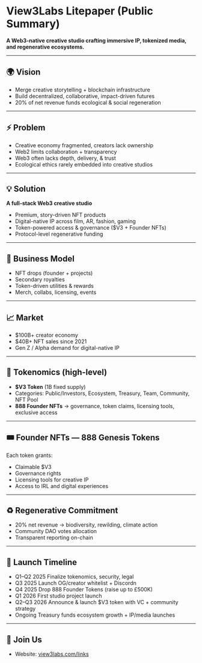 # View3Labs Litepaper (Public Summary)

**A Web3-native creative studio crafting immersive IP, tokenized media, and regenerative ecosystems.**

---

## 🌍 Vision
- Merge creative storytelling + blockchain infrastructure  
- Build decentralized, collaborative, impact-driven futures  
- 20% of net revenue funds ecological & social regeneration  

---

## ⚡ Problem
- Creative economy fragmented, creators lack ownership  
- Web2 limits collaboration + transparency  
- Web3 often lacks depth, delivery, & trust  
- Ecological ethics rarely embedded into creative studios  

---

## 💡 Solution
**A full-stack Web3 creative studio**  
- Premium, story-driven NFT products  
- Digital-native IP across film, AR, fashion, gaming  
- Token-powered access & governance ($V3 + Founder NFTs)  
- Protocol-level regenerative funding  

---

## 💼 Business Model
- NFT drops (founder + projects)  
- Secondary royalties  
- Token-driven utilities & rewards  
- Merch, collabs, licensing, events  

---

## 📈 Market
- $100B+ creator economy  
- $40B+ NFT sales since 2021  
- Gen Z / Alpha demand for digital-native IP  

---

## 🔑 Tokenomics (high-level)
- **$V3 Token** (1B fixed supply)  
- Categories: Public/Investors, Ecosystem, Treasury, Team, Community, NFT Pool  
- **888 Founder NFTs** → governance, token claims, licensing tools, exclusive access  

---

## 🎟 Founder NFTs — 888 Genesis Tokens

Each token grants:
- Claimable $V3
- Governance rights
- Licensing tools for creative IP
- Access to IRL and digital experiences

---

## ♻️ Regenerative Commitment
- 20% net revenue → biodiversity, rewilding, climate action  
- Community DAO votes allocation  
- Transparent reporting on-chain  

---

## 🚀 Launch Timeline
- Q1–Q2 2025	Finalize tokenomics, security, legal  
- Q3 2025	Launch OG/creator whitelist + Discordn  
- Q4 2025	Drop 888 Founder Tokens (raise up to £500K)
- Q1 2026	First studio project launch
- Q2–Q3 2026	Announce & launch $V3 token with VC + community strategy
- Ongoing	Treasury funds ecosystem growth + IP/media launches  

---

## 🚀 Join Us
- Website: [view3labs.com/links](https://view3labs.com/links)  

